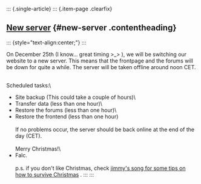 ::: {.single-article}
::: {.item-page .clearfix}
## [New server](/115-new-server.html) {#new-server .contentheading}

::: {style="text-align:center;"}
:::

On December 25th (I know\... great timing \>\_\> ), we will be switching
our website to a new server. This means that the frontpage and the
forums will be down for quite a while. The server will be taken offline
around noon CET.

\
Scheduled tasks:\
- Site backup (This could take a couple of hours)\
- Transfer data (less than one hour)\
- Restore the forums (less than one hour)\
- Restore the frontend (less than one hour)\
\
If no problems occur, the server should be back online at the end of the
day (CET).\
\
Merry Christmas!\
- Falc.\
\
p.s. if you don\'t like Christmas, check [jimmy\'s song for some tips on
how to survive
Christmas](http://www.latenightwithjimmyfallon.com/blogs/2009/12/jimmys-christmas-song/)
.
:::
:::
